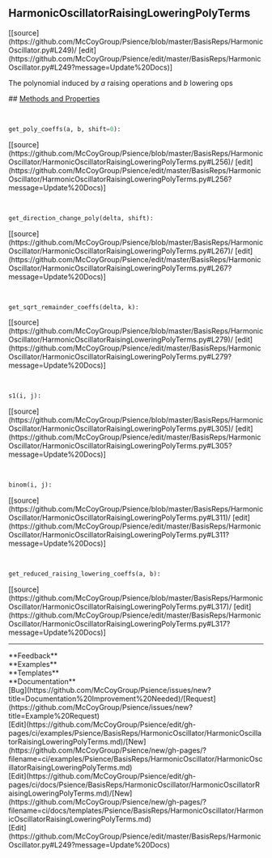 ## <a id="Psience.BasisReps.HarmonicOscillator.HarmonicOscillatorRaisingLoweringPolyTerms">HarmonicOscillatorRaisingLoweringPolyTerms</a> 

<div class="docs-source-link" markdown="1">
[[source](https://github.com/McCoyGroup/Psience/blob/master/BasisReps/HarmonicOscillator.py#L249)/
[edit](https://github.com/McCoyGroup/Psience/edit/master/BasisReps/HarmonicOscillator.py#L249?message=Update%20Docs)]
</div>

The polynomial induced by _a_ raising operations and _b_ lowering ops







<div class="collapsible-section">
 <div class="collapsible-section collapsible-section-header" markdown="1">
## <a class="collapse-link" data-toggle="collapse" href="#methods" markdown="1"> Methods and Properties</a> <a class="float-right" data-toggle="collapse" href="#methods"><i class="fa fa-chevron-down"></i></a>
 </div>
 <div class="collapsible-section collapsible-section-body collapse show" id="methods" markdown="1">
 
<a id="Psience.BasisReps.HarmonicOscillator.HarmonicOscillatorRaisingLoweringPolyTerms.get_poly_coeffs" class="docs-object-method">&nbsp;</a> 
```python
get_poly_coeffs(a, b, shift=0): 
```
<div class="docs-source-link" markdown="1">
[[source](https://github.com/McCoyGroup/Psience/blob/master/BasisReps/HarmonicOscillator/HarmonicOscillatorRaisingLoweringPolyTerms.py#L256)/
[edit](https://github.com/McCoyGroup/Psience/edit/master/BasisReps/HarmonicOscillator/HarmonicOscillatorRaisingLoweringPolyTerms.py#L256?message=Update%20Docs)]
</div>


<a id="Psience.BasisReps.HarmonicOscillator.HarmonicOscillatorRaisingLoweringPolyTerms.get_direction_change_poly" class="docs-object-method">&nbsp;</a> 
```python
get_direction_change_poly(delta, shift): 
```
<div class="docs-source-link" markdown="1">
[[source](https://github.com/McCoyGroup/Psience/blob/master/BasisReps/HarmonicOscillator/HarmonicOscillatorRaisingLoweringPolyTerms.py#L267)/
[edit](https://github.com/McCoyGroup/Psience/edit/master/BasisReps/HarmonicOscillator/HarmonicOscillatorRaisingLoweringPolyTerms.py#L267?message=Update%20Docs)]
</div>


<a id="Psience.BasisReps.HarmonicOscillator.HarmonicOscillatorRaisingLoweringPolyTerms.get_sqrt_remainder_coeffs" class="docs-object-method">&nbsp;</a> 
```python
get_sqrt_remainder_coeffs(delta, k): 
```
<div class="docs-source-link" markdown="1">
[[source](https://github.com/McCoyGroup/Psience/blob/master/BasisReps/HarmonicOscillator/HarmonicOscillatorRaisingLoweringPolyTerms.py#L279)/
[edit](https://github.com/McCoyGroup/Psience/edit/master/BasisReps/HarmonicOscillator/HarmonicOscillatorRaisingLoweringPolyTerms.py#L279?message=Update%20Docs)]
</div>


<a id="Psience.BasisReps.HarmonicOscillator.HarmonicOscillatorRaisingLoweringPolyTerms.s1" class="docs-object-method">&nbsp;</a> 
```python
s1(i, j): 
```
<div class="docs-source-link" markdown="1">
[[source](https://github.com/McCoyGroup/Psience/blob/master/BasisReps/HarmonicOscillator/HarmonicOscillatorRaisingLoweringPolyTerms.py#L305)/
[edit](https://github.com/McCoyGroup/Psience/edit/master/BasisReps/HarmonicOscillator/HarmonicOscillatorRaisingLoweringPolyTerms.py#L305?message=Update%20Docs)]
</div>


<a id="Psience.BasisReps.HarmonicOscillator.HarmonicOscillatorRaisingLoweringPolyTerms.binom" class="docs-object-method">&nbsp;</a> 
```python
binom(i, j): 
```
<div class="docs-source-link" markdown="1">
[[source](https://github.com/McCoyGroup/Psience/blob/master/BasisReps/HarmonicOscillator/HarmonicOscillatorRaisingLoweringPolyTerms.py#L311)/
[edit](https://github.com/McCoyGroup/Psience/edit/master/BasisReps/HarmonicOscillator/HarmonicOscillatorRaisingLoweringPolyTerms.py#L311?message=Update%20Docs)]
</div>


<a id="Psience.BasisReps.HarmonicOscillator.HarmonicOscillatorRaisingLoweringPolyTerms.get_reduced_raising_lowering_coeffs" class="docs-object-method">&nbsp;</a> 
```python
get_reduced_raising_lowering_coeffs(a, b): 
```
<div class="docs-source-link" markdown="1">
[[source](https://github.com/McCoyGroup/Psience/blob/master/BasisReps/HarmonicOscillator/HarmonicOscillatorRaisingLoweringPolyTerms.py#L317)/
[edit](https://github.com/McCoyGroup/Psience/edit/master/BasisReps/HarmonicOscillator/HarmonicOscillatorRaisingLoweringPolyTerms.py#L317?message=Update%20Docs)]
</div>
 </div>
</div>












---


<div markdown="1" class="text-secondary">
<div class="container">
  <div class="row">
   <div class="col" markdown="1">
**Feedback**   
</div>
   <div class="col" markdown="1">
**Examples**   
</div>
   <div class="col" markdown="1">
**Templates**   
</div>
   <div class="col" markdown="1">
**Documentation**   
</div>
   <div class="col" markdown="1">
   
</div>
   <div class="col" markdown="1">
   
</div>
   <div class="col" markdown="1">
   
</div>
</div>
  <div class="row">
   <div class="col" markdown="1">
[Bug](https://github.com/McCoyGroup/Psience/issues/new?title=Documentation%20Improvement%20Needed)/[Request](https://github.com/McCoyGroup/Psience/issues/new?title=Example%20Request)   
</div>
   <div class="col" markdown="1">
[Edit](https://github.com/McCoyGroup/Psience/edit/gh-pages/ci/examples/Psience/BasisReps/HarmonicOscillator/HarmonicOscillatorRaisingLoweringPolyTerms.md)/[New](https://github.com/McCoyGroup/Psience/new/gh-pages/?filename=ci/examples/Psience/BasisReps/HarmonicOscillator/HarmonicOscillatorRaisingLoweringPolyTerms.md)   
</div>
   <div class="col" markdown="1">
[Edit](https://github.com/McCoyGroup/Psience/edit/gh-pages/ci/docs/Psience/BasisReps/HarmonicOscillator/HarmonicOscillatorRaisingLoweringPolyTerms.md)/[New](https://github.com/McCoyGroup/Psience/new/gh-pages/?filename=ci/docs/templates/Psience/BasisReps/HarmonicOscillator/HarmonicOscillatorRaisingLoweringPolyTerms.md)   
</div>
   <div class="col" markdown="1">
[Edit](https://github.com/McCoyGroup/Psience/edit/master/BasisReps/HarmonicOscillator.py#L249?message=Update%20Docs)   
</div>
   <div class="col" markdown="1">
   
</div>
   <div class="col" markdown="1">
   
</div>
   <div class="col" markdown="1">
   
</div>
</div>
</div>
</div>